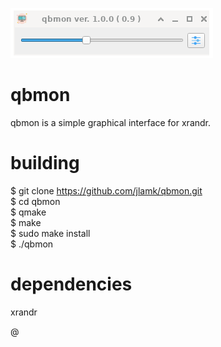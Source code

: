 ![My Image](imgs/screenshot.png )

# qbmon
qbmon is a simple graphical interface for xrandr.

# building 
$ git clone https://github.com/jlamk/qbmon.git  
$ cd qbmon  
$ qmake<br>
$ make<br>
$ sudo make install  
$ ./qbmon  

# dependencies
xrandr

@
